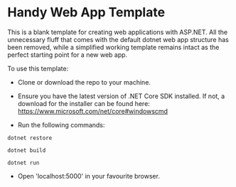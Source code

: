 # Handy Web App Template

This is a blank template for creating web applications with ASP.NET.  All the unnecessary fluff that comes with the default dotnet web app structure has been removed, while a simplified working template remains intact as the perfect starting point for a new web app.

To use this template: 

* Clone or download the repo to your machine.  

* Ensure you have the latest version of .NET Core SDK installed.  If not, a download for the installer can be found here: https://www.microsoft.com/net/core#windowscmd 

* Run the following commands:

`dotnet restore`

`dotnet build`

`dotnet run`

* Open 'localhost:5000' in your favourite browser.